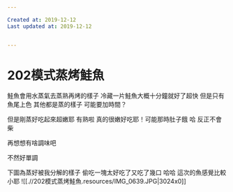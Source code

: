 ```yaml
---

Created at: 2019-12-12
Last updated at: 2019-12-12


---
```


# 202模式蒸烤鮭魚


鮭魚會用水蒸氣去蒸熟再烤的樣子
冷藏一片鮭魚大概十分鐘就好了超快
但是只有魚尾上色
其他都是蒸的樣子
可能要加時間？

但是剛蒸好吃起來超嫩耶
有熟啦
真的很嫩好吃耶！可能那時肚子餓 哈
反正不會柴

再想想有啥調味吧

不然好單調

下圖為蒸好被我分解的樣子 偷吃一塊太好吃了又吃了幾口 哈哈 這次的魚感覺比較小耶
![[.//202模式蒸烤鮭魚.resources/IMG_0639.JPG\|3024x0]]

